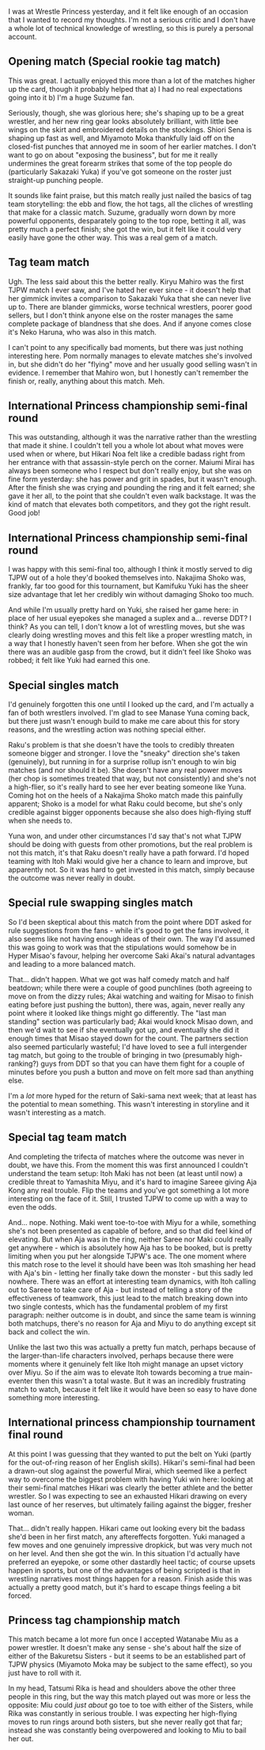 I was at Wrestle Princess yesterday, and it felt like enough of an occasion that I wanted to record my thoughts. I'm not a serious critic and I don't have a whole lot of technical knowledge of wrestling, so this is purely a personal account.

## Opening match (Special rookie tag match)

This was great. I actually enjoyed this more than a lot of the matches higher up the card, though it probably helped that a) I had no real expectations going into it b) I'm a huge Suzume fan.

Seriously, though, she was glorious here; she's shaping up to be a great wrestler, and her new ring gear looks absolutely brilliant, with little bee wings on the skirt and embroidered details on the stockings. Shiori Sena is shaping up fast as well, and Miyamoto Moka thankfully laid off on the closed-fist punches that annoyed me in soom of her earlier matches. I don't want to go on about "exposing the business", but for me it really undermines the great forearm strikes that some of the top people do (particularly Sakazaki Yuka) if you've got someone on the roster just straight-up punching people.

It sounds like faint praise, but this match really just nailed the basics of tag team storytelling: the ebb and flow, the hot tags, all the cliches of wrestling that make for a classic match. Suzume, gradually worn down by more powerful opponents, desparately going to the top rope, betting it all, was pretty much a perfect finish; she got the win, but it felt like it could very easily have gone the other way. This was a real gem of a match.

## Tag team match

Ugh. The less said about this the better really. Kiryu Mahiro was the first TJPW match I ever saw, and I've hated her ever since - it doesn't help that her gimmick invites a comparison to Sakazaki Yuka that she can never live up to. There are blander gimmicks, worse technical wrestlers, poorer good sellers, but I don't think anyone else on the roster manages the same complete package of blandness that she does. And if anyone comes close it's Neko Haruna, who was also in this match.

I can't point to any specifically bad moments, but there was just nothing interesting here. Pom normally manages to elevate matches she's involved in, but she didn't do her "flying" move and her usually good selling wasn't in evidence. I remember that Mahiro won, but I honestly can't remember the finish or, really, anything about this match. Meh.

## International Princess championship semi-final round

This was outstanding, although it was the narrative rather than the wrestling that made it shine. I couldn't tell you a whole lot about what moves were used when or where, but Hikari Noa felt like a credible badass right from her entrance with that assassin-style perch on the corner. Maiumi Mirai has always been someone who I respect but don't really enjoy, but she was on fine form yesterday: she has power and grit in spades, but it wasn't enough. After the finish she was crying and pounding the ring and it felt earned; she gave it her all, to the point that she couldn't even walk backstage. It was the kind of match that elevates both competitors, and they got the right result. Good job!

## International Princess championship semi-final round

I was happy with this semi-final too, although I think it mostly served to dig TJPW out of a hole they'd booked themselves into. Nakajima Shoko was, frankly, far too good for this tournament, but Kamifuku Yuki has the sheer size advantage that let her credibly win without damaging Shoko too much.

And while I'm usually pretty hard on Yuki, she raised her game here: in place of her usual eyepokes she managed a suplex and a... reverse DDT? I think? As you can tell, I don't know a lot of wrestling moves, but she was clearly doing wrestling moves and this felt like a proper wrestling match, in a way that I honestly haven't seen from her before. When she got the win there was an audible gasp from the crowd, but it didn't feel like Shoko was robbed; it felt like Yuki had earned this one.

## Special singles match

I'd genuinely forgotten this one until I looked up the card, and I'm actually a fan of both wrestlers involved. I'm glad to see Manase Yuna coming back, but there just wasn't enough build to make me care about this for story reasons, and the wrestling action was nothing special either.

Raku's problem is that she doesn't have the tools to credibly threaten someone bigger and stronger. I love the "sneaky" direction she's taken (genuinely), but running in for a surprise rollup isn't enough to win big matches (and nor should it be). She doesn't have any real power moves (her chop is sometimes treated that way, but not consistently) and she's not a high-flier, so it's really hard to see her ever beating someone like Yuna. Coming hot on the heels of a Nakajima Shoko match made this painfully apparent; Shoko is a model for what Raku could become, but she's only credible against bigger opponents because she also does high-flying stuff when she needs to.

Yuna won, and under other circumstances I'd say that's not what TJPW should be doing with guests from other promotions, but the real problem is not this match, it's that Raku doesn't really have a path forward. I'd hoped teaming with Itoh Maki would give her a chance to learn and improve, but apparently not. So it was hard to get invested in this match, simply because the outcome was never really in doubt.

## Special rule swapping singles match

So I'd been skeptical about this match from the point where DDT asked for rule suggestions from the fans - while it's good to get the fans involved, it also seems like not having enough ideas of their own. The way I'd assumed this was going to work was that the stipulations would somehow be in Hyper Misao's favour, helping her overcome Saki Akai's natural advantages and leading to a more balanced match.

That... didn't happen. What we got was half comedy match and half beatdown; while there were a couple of good punchlines (both agreeing to move on from the dizzy rules; Akai watching and waiting for Misao to finish eating before just pushing the button), there was, again, never really any point where it looked like things might go differently. The "last man standing" section was particularly bad; Akai would knock Misao down, and then we'd wait to see if she eventually got up, and eventually she did it enough times that Misao stayed down for the count. The partners section also seemed particularly wasteful; I'd have loved to see a full intergender tag match, but going to the trouble of bringing in two (presumably high-ranking?) guys from DDT so that you can have them fight for a couple of minutes before you push a button and move on felt more sad than anything else.

I'm a *lot* more hyped for the return of Saki-sama next week; that at least has the potential to mean something. This wasn't interesting in storyline and it wasn't interesting as a match.

## Special tag team match

And completing the trifecta of matches where the outcome was never in doubt, we have this. From the moment this was first announced I couldn't understand the team setup: Itoh Maki has not been (at least until now) a credible threat to Yamashita Miyu, and it's hard to imagine Sareee giving Aja Kong any real trouble. Flip the teams and you've got something a lot more interesting on the face of it. Still, I trusted TJPW to come up with a way to even the odds.

And... nope. Nothing. Maki went toe-to-toe with Miyu for a while, something she's not been presented as capable of before, and so that did feel kind of elevating. But when Aja was in the ring, neither Saree nor Maki could really get anywhere - which is absolutely how Aja has to be booked, but is pretty limiting when you put her alongside TJPW's ace. The one moment where this match rose to the level it should have been was Itoh smashing her head with Aja's bin - letting her finally take down the monster - but this sadly led nowhere. There was an effort at interesting team dynamics, with Itoh calling out to Sareee to take care of Aja - but instead of telling a story of the effectiveness of teamwork, this just lead to the match breaking down into two single contests, which has the fundamental problem of my first paragraph: neither outcome is in doubt, and since the same team is winning both matchups, there's no reason for Aja and Miyu to do anything except sit back and collect the win.

Unlike the last two this was actually a pretty fun match, perhaps because of the larger-than-life characters involved, perhaps because there were moments where it genuinely felt like Itoh might manage an upset victory over Miyu. So if the aim was to elevate Itoh towards becoming a true main-eventer then this wasn't a total waste. But it was an incredibly frustrating match to watch, because it felt like it would have been so easy to have done something more interesting.

## International princess championship tournament final round

At this point I was guessing that they wanted to put the belt on Yuki (partly for the out-of-ring reason of her English skills). Hikari's semi-final had been a drawn-out slog against the powerful Mirai, which seemed like a perfect way to overcome the biggest problem with having Yuki win here: looking at their semi-final matches Hikari was clearly the better athlete and the better wrestler. So I was expecting to see an exhausted Hikari drawing on every last ounce of her reserves, but ultimately failing against the bigger, fresher woman.

That... didn't really happen. Hikari came out looking every bit the badass she'd been in her first match, any aftereffects forgotten. Yuki managed a few moves and one genuinely impressive dropkick, but was very much not on her level. And then she got the win. In this situation I'd actually have preferred an eyepoke, or some other dastardly heel tactic; of course upsets happen in sports, but one of the advantages of being scripted is that in wrestling narratives most things happen for a reason. Finish aside this was actually a pretty good match, but it's hard to escape things feeling a bit forced.

## Princess tag championship match

This match became a lot more fun once I accepted Watanabe Miu as a power wrestler. It doesn't make any sense - she's about half the size of either of the Bakuretsu Sisters - but it seems to be an established part of TJPW physics (Miyamoto Moka may be subject to the same effect), so you just have to roll with it.

In my head, Tatsumi Rika is head and shoulders above the other three people in this ring, but the way this match played out was more or less the opposite: Miu could *just about* go toe to toe with either of the Sisters, while Rika was constantly in serious trouble. I was expecting her high-flying moves to run rings around both sisters, but she never really got that far; instead she was constantly being overpowered and looking to Miu to bail her out.